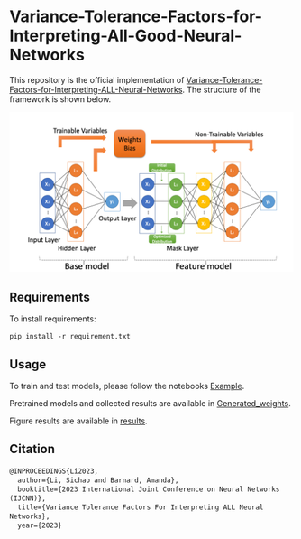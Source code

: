 # Variance-Tolerance-Factors-for-Interpreting-All-Good-Neural-Networks

This repository is the official implementation of [Variance-Tolerance-Factors-for-Interpreting-ALL-Neural-Networks](https://arxiv.org/abs/2209.13858).
The structure of the framework is shown below. 

![structure](./results/structure.png)

## Requirements

To install requirements:

```setup
pip install -r requirement.txt
```

## Usage

To train and test models, please follow the notebooks [Example](Example.ipynb).

Pretrained models and collected results are available in [Generated_weights](./Generated_weights).

Figure results are available in [results](./results).

## Citation

```
@INPROCEEDINGS{Li2023,
  author={Li, Sichao and Barnard, Amanda},
  booktitle={2023 International Joint Conference on Neural Networks (IJCNN)}, 
  title={Variance Tolerance Factors For Interpreting ALL Neural Networks}, 
  year={2023}
```



